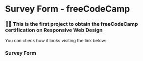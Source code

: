
<h1>Survey Form - freeCodeCamp <br/></h1>

<h3>👨‍💻 This is the first project to obtain the freeCodeCamp certification on Responsive Web Design</h3>


<p>You can check how it looks visiting the link below:</p>

<h3><a href="https://survey-form-codingisads.netlify.app" alt="survey-form-codingisads"></a>Survey Form</h3>


<!--
**joshmadakor1/joshmadakor1** is a ✨ _special_ ✨ repository because its `README.md` (this file) appears on your GitHub profile.

Here are some ideas to get you started:

- 🔭 I’m currently working on ...
- 🌱 I’m currently learning ...
- 👯 I’m looking to collaborate on ...
- 🤔 I’m looking for help with ...
- 💬 Ask me about ...
- 📫 How to reach me: ...
- 😄 Pronouns: ...
- ⚡ Fun fact: ...
-->
